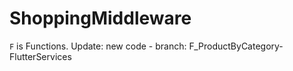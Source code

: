 # ShoppingMiddleware
`F` is Functions.
Update: new code - branch: F_ProductByCategory-FlutterServices

